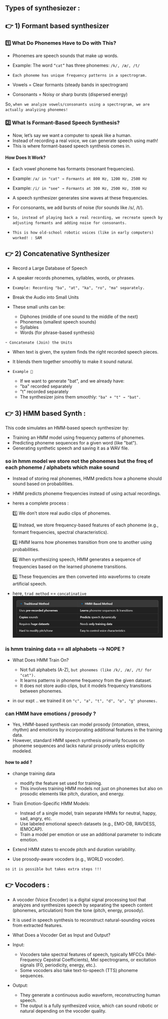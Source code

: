 ## Types of synthesiezer : 

## 👉 1) Formant based synthesizer

### 1️⃣ What Do Phonemes Have to Do with This?


- Phonemes are speech sounds that make up words.
- Example: The word `“cat”` has three phonemes: `/k/, /æ/, /t/`
- `Each phoneme has unique frequency patterns in a spectrogram.`

- Vowels = Clear formants (steady bands in spectrogram)
- Consonants = Noisy or sharp bursts (dispersed energy)

So, `when we analyze vowels/consonants using a spectrogram, we are actually analyzing phonemes!`

### 2️⃣ What Is Formant-Based Speech Synthesis?

- Now, let’s say we want a computer to speak like a human.
- Instead of recording a real voice, we can generate speech using math!
- This is where formant-based speech synthesis comes in.

#### How Does It Work?
- Each vowel phoneme has formants (resonant frequencies).
- Example: `/a/ in "cat" → Formants at 800 Hz, 1200 Hz, 2500 Hz`
- Example: `/i/ in "see" → Formants at 300 Hz, 2500 Hz, 3500 Hz`
- A speech synthesizer generates sine waves at these frequencies.
- For consonants, we add bursts of noise (for sounds like /s/, /t/).

- `So, instead of playing back a real recording, we recreate speech by adjusting formants and adding noise for consonants.`
- `This is how old-school robotic voices (like in early computers) worked! : SAM `


## 👉 2)  Concatenative Synthesizer

- Record a Large Database of Speech
- A speaker records phonemes, syllables, words, or phrases.
- `Example: Recording "ba", "at", "ka", "ro", "ma" separately.`
- Break the Audio into Small Units
- These small units can be:

    - Diphones (middle of one sound to the middle of the next)
    - Phonemes (smallest speech sounds)
    - Syllables
    - Words (for phrase-based synthesis)

-` Concatenate (Join) the Units`
- When text is given, the system finds the right recorded speech pieces.
- It blends them together smoothly to make it sound natural.

- `Example 🎵`
    - If we want to generate "bat", and we already have:
    - "ba" recorded separately
    - "t" recorded separately
    - The synthesizer joins them smoothly: `"ba" + "t" → "bat".`


## 👉 3) HMM based Synth : 

This code simulates an HMM-based speech synthesizer by:
- Training an HMM model using frequency patterns of phonemes.
- Predicting phoneme sequences for a given word (like "bat").
- Generating synthetic speech and saving it as a WAV file.

### so in hmm model we store not the phonemes but the freq of each phoneme / alphabets which make sound

- Instead of storing real phonemes, HMM predicts how a phoneme should sound based on probabilities.
- HMM predicts phoneme frequencies instead of using actual recordings.
- heres a complete process :

    1️⃣ We don’t store real audio clips of phonemes.

    2️⃣ Instead, we store frequency-based features of each phoneme (e.g., formant frequencies, spectral characteristics).

    3️⃣ HMM learns how phonemes transition from one to another using probabilities.

    4️⃣ When synthesizing speech, HMM generates a sequence of frequencies based on the learned phoneme transitions.

    5️⃣ These frequencies are then converted into waveforms to create artificial speech.

- here, `trad method` == `concatinative`
![alt text](image-1.png)

### is hmm training data == all alphabets --> NOPE ? 

- What Does HMM Train On?
    - Not full alphabets (A-Z), `but phonemes (like /k/, /æ/, /t/ for "cat").`
    - It learns patterns in phoneme frequency from the given dataset.
    - It does not store audio clips, but it models frequency transitions between phonemes.

- in our expt .. we trained it on `"c", "a", "t", "d", "o", "g" phonemes.`

### can HMM have emotions / prosody ? 

- Yes, HMM-based synthesis can model prosody (intonation, stress, rhythm) and emotions by incorporating additional features in the training data. 
- However, standard HMM speech synthesis primarily focuses on phoneme sequences and lacks natural prosody unless explicitly modeled.

#### how  to add ?

- change training data 
    - modify the feature set used for training. 
    - This involves training HMM models not just on phonemes but also on prosodic elements like pitch, duration, and energy.

- Train Emotion-Specific HMM Models:

    - Instead of a single model, train separate HMMs for neutral, happy, sad, angry, etc.
    - Use labeled emotional speech datasets (e.g., EMO-DB, RAVDESS, IEMOCAP).
    - Train a model per emotion or use an additional parameter to indicate emotion.

- Extend HMM states to encode pitch and duration variability.
- Use prosody-aware vocoders (e.g., WORLD vocoder).

`so it is possible but takes extra steps !!!`

## 👉 Vocoders :

- A vocoder (Voice Encoder) is a digital signal processing tool that analyzes and synthesizes speech by separating the speech content (phonemes, articulation) from the tone (pitch, energy, prosody).
- It is used in speech synthesis to reconstruct natural-sounding voices from extracted features.
- What Does a Vocoder Get as Input and Output?
- Input:

    - Vocoders take spectral features of speech, typically MFCCs (Mel-Frequency Cepstral Coefficients), Mel spectrograms, or excitation signals (F0, periodicity, energy, etc.).
    - Some vocoders also take text-to-speech (TTS) phoneme sequences.

- Output:

    - They generate a continuous audio waveform, reconstructing human speech.
    - The output is a fully synthesized voice, which can sound robotic or natural depending on the vocoder quality.



